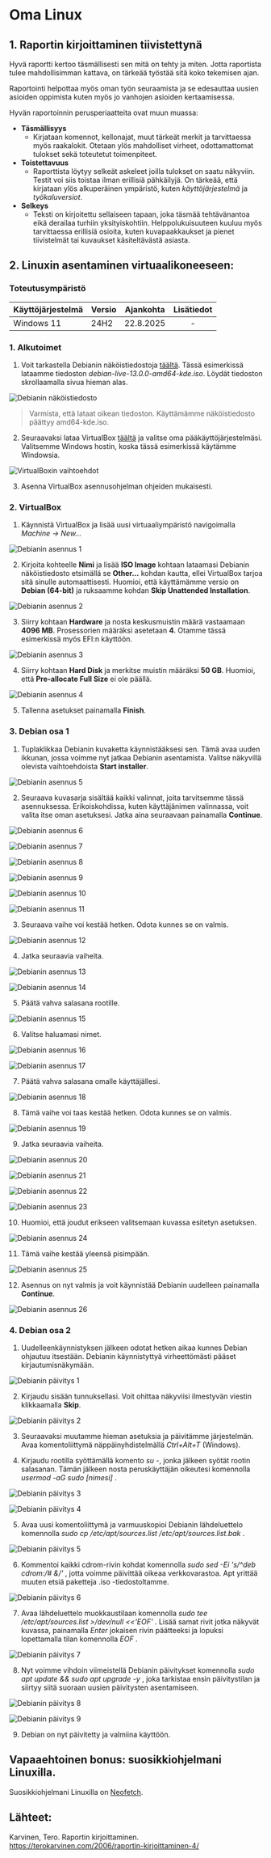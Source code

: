 # **Oma Linux**

## **1. Raportin kirjoittaminen tiivistettynä**
Hyvä raportti kertoo täsmällisesti sen mitä on tehty ja miten. Jotta raportista tulee mahdollisimman kattava, on tärkeää työstää sitä koko tekemisen ajan.

Raportointi helpottaa myös oman työn seuraamista ja se edesauttaa uusien asioiden oppimista kuten myös jo vanhojen asioiden kertaamisessa.

Hyvän raportoinnin perusperiaatteita ovat muun muassa:
- **Täsmällisyys**
    - Kirjataan komennot, kellonajat, muut tärkeät merkit ja tarvittaessa myös raakalokit. Otetaan ylös mahdolliset virheet, odottamattomat tulokset sekä toteutetut toimenpiteet.
- **Toistettavuus**
    - Raporttista löytyy selkeät askeleet joilla tulokset on saatu näkyviin. Testit voi siis toistaa ilman erillisiä pähkäilyjä. On tärkeää, että kirjataan ylös alkuperäinen ympäristö, kuten *käyttöjärjestelmä* ja *työkaluversiot*.
- **Selkeys**
    - Teksti on kirjoitettu sellaiseen tapaan, joka täsmää tehtävänantoa eikä derailaa turhiin yksityiskohtiin. Helppolukuisuuteen kuuluu myös tarvittaessa erillisiä osioita, kuten kuvapaakkaukset ja pienet tiivistelmät tai kuvaukset käsiteltävästä asiasta.



## **2. Linuxin asentaminen virtuaalikoneeseen:**

### **Toteutusympäristö**

| Käyttöjärjestelmä | Versio | Ajankohta | Lisätiedot |
| :- | - | - | :-: |
| Windows 11 | 24H2 | 22.8.2025 | - |


### 1. Alkutoimet

1. Voit tarkastella Debianin näköistiedostoja [täältä](https://cdimage.debian.org/debian-cd/13.0.0-live/amd64/iso-hybrid/). Tässä esimerkissä lataamme tiedoston *debian-live-13.0.0-amd64-kde.iso*. Löydät tiedoston skrollaamalla sivua hieman alas.

![Debianin näköistiedosto](./src/debianiso.png)
> Varmista, että lataat oikean tiedoston. Käyttämämme näköistiedosto päättyy amd64-kde.iso.

2. Seuraavaksi lataa VirtualBox [täältä](https://www.virtualbox.org/wiki/Downloads) ja valitse oma pääkäyttöjärjestelmäsi. Valitsemme Windows hostin, koska tässä esimerkissä käytämme Windowsia.

![VirtualBoxin vaihtoehdot](./src/virtualboxpackages.png)

3. Asenna VirtualBox asennusohjelman ohjeiden mukaisesti.

### 2. VirtualBox

1. Käynnistä VirtualBox ja lisää uusi virtuaaliympäristö navigoimalla *Machine -> New...*

![Debianin asennus 1](./src/setup1.png)

2. Kirjoita kohteelle **Nimi** ja lisää **ISO Image** kohtaan lataamasi Debianin näköistiedosto etsimällä se **Other...** kohdan kautta, ellei VirtualBox tarjoa sitä sinulle automaattisesti. Huomioi, että käyttämämme versio on **Debian (64-bit)** ja ruksaamme kohdan **Skip Unattended Installation**.

![Debianin asennus 2](./src/setup2.png)

3. Siirry kohtaan **Hardware** ja nosta keskusmuistin määrä vastaamaan **4096 MB**. Prosessorien määräksi asetetaan **4**. Otamme tässä esimerkissä myös EFI:n käyttöön.

![Debianin asennus 3](./src/setup3.png)

4. Siirry kohtaan **Hard Disk** ja merkitse muistin määräksi **50 GB**. Huomioi, että **Pre-allocate Full Size** ei ole päällä.

![Debianin asennus 4](./src/setup4.png)

5. Tallenna asetukset painamalla **Finish**.

### 3. Debian osa 1

1. Tuplaklikkaa Debianin kuvaketta käynnistääksesi sen. Tämä avaa uuden ikkunan, jossa voimme nyt jatkaa Debianin asentamista. Valitse näkyvillä olevista vaihtoehdoista **Start installer**.

![Debianin asennus 5](./src/setup5.png)

2. Seuraava kuvasarja sisältää kaikki valinnat, joita tarvitsemme tässä asennuksessa. Erikoiskohdissa, kuten käyttäjänimen valinnassa, voit valita itse oman asetuksesi. Jatka aina seuraavaan painamalla **Continue**.

![Debianin asennus 6](./src/setup6.png)

![Debianin asennus 7](./src/setup7.png)

![Debianin asennus 8](./src/setup8.png)

![Debianin asennus 9](./src/setup9.png)

![Debianin asennus 10](./src/setup10.png)

![Debianin asennus 11](./src/setup11.png)

3. Seuraava vaihe voi kestää hetken. Odota kunnes se on valmis.

![Debianin asennus 12](./src/setup12.png)

4. Jatka seuraavia vaiheita.

![Debianin asennus 13](./src/setup13.png)

![Debianin asennus 14](./src/setup14.png)

5. Päätä vahva salasana rootille.

![Debianin asennus 15](./src/setup15.png)

6. Valitse haluamasi nimet.

![Debianin asennus 16](./src/setup16.png)

![Debianin asennus 17](./src/setup17.png)

7. Päätä vahva salasana omalle käyttäjällesi.

![Debianin asennus 18](./src/setup18.png)

8. Tämä vaihe voi taas kestää hetken. Odota kunnes se on valmis.

![Debianin asennus 19](./src/setup19.png)

9. Jatka seuraavia vaiheita.

![Debianin asennus 20](./src/setup20.png)

![Debianin asennus 21](./src/setup21.png)

![Debianin asennus 22](./src/setup22.png)

![Debianin asennus 23](./src/setup23.png)

10. Huomioi, että joudut erikseen valitsemaan kuvassa esitetyn asetuksen.

![Debianin asennus 24](./src/setup24.png)

11. Tämä vaihe kestää yleensä pisimpään.

![Debianin asennus 25](./src/setup25.png)

12. Asennus on nyt valmis ja voit käynnistää Debianin uudelleen painamalla **Continue**.

![Debianin asennus 26](./src/setup26.png)

### 4. Debian osa 2

1. Uudelleenkäynnistyksen jälkeen odotat hetken aikaa kunnes Debian ohjautuu itsestään. Debianin käynnistyttyä virheettömästi pääset kirjautumisnäkymään.

![Debianin päivitys 1](./src/debian1.png)

2. Kirjaudu sisään tunnuksellasi. Voit ohittaa näkyviisi ilmestyvän viestin klikkaamalla **Skip**.

![Debianin päivitys 2](./src/debian2.png)

3. Seuraavaksi muutamme hieman asetuksia ja päivitämme järjestelmän. Avaa komentoliittymä näppäinyhdistelmällä *Ctrl+Alt+T* (Windows).

4. Kirjaudu rootilla syöttämällä komento *su -*, jonka jälkeen syötät rootin salasanan. Tämän jälkeen nosta peruskäyttäjän oikeutesi komennolla *usermod -aG sudo [nimesi]* .

![Debianin päivitys 3](./src/debian3.png)

![Debianin päivitys 4](./src/debian4.png)

5. Avaa uusi komentoliittymä ja varmuuskopioi Debianin lähdeluettelo komennolla *sudo cp /etc/apt/sources.list /etc/apt/sources.list.bak* .

![Debianin päivitys 5](./src/debian6.png)

6. Kommentoi kaikki cdrom-rivin kohdat komennolla *sudo sed -Ei 's/^deb cdrom:/# &/'* , jotta voimme päivittää oikeaa verkkovarastoa. Apt yrittää muuten etsiä paketteja .iso -tiedostoltamme.

![Debianin päivitys 6](./src/debian7.png)

7. Avaa lähdeluettelo muokkaustilaan komennolla *sudo tee /etc/apt/sources.list >/dev/null <<'EOF'* . Lisää samat rivit jotka näkyvät kuvassa, painamalla *Enter* jokaisen rivin päätteeksi ja lopuksi lopettamalla tilan komennolla *EOF* .

![Debianin päivitys 7](./src/debian8.png)

8. Nyt voimme vihdoin viimeistellä Debianin päivitykset komennolla *sudo apt update && sudo apt upgrade -y* , joka tarkistaa ensin päivitystilan ja siirtyy siitä suoraan uusien päivitysten asentamiseen.

![Debianin päivitys 8](./src/debian5.png)

![Debianin päivitys 9](./src/debian9.png)

9. Debian on nyt päivitetty ja valmiina käyttöön.

## **Vapaaehtoinen bonus: suosikkiohjelmani Linuxilla.**

Suosikkiohjelmani Linuxilla on [Neofetch](https://github.com/dylanaraps/neofetch).





## **Lähteet**:
Karvinen, Tero. Raportin kirjoittaminen. https://terokarvinen.com/2006/raportin-kirjoittaminen-4/